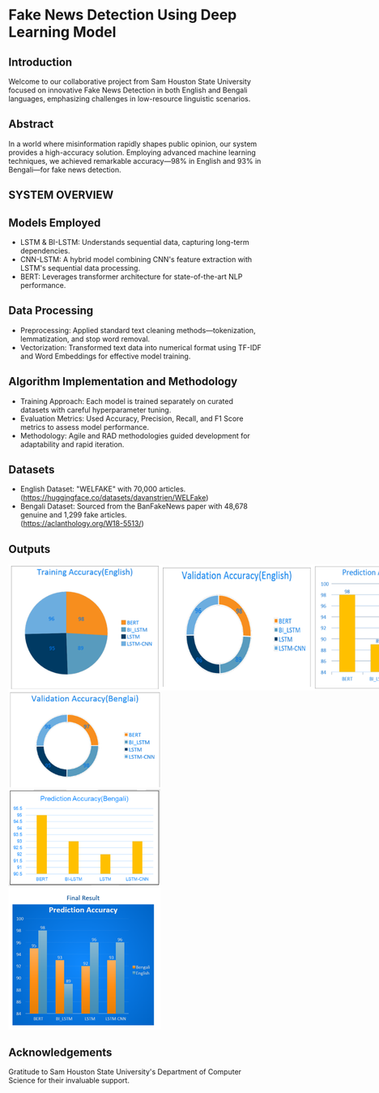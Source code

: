 
# Fake News Detection Using Deep Learning Model


## Introduction
Welcome to our collaborative project from Sam Houston State University focused on innovative Fake News Detection in both English and Bengali languages, emphasizing challenges in low-resource linguistic scenarios.
## Abstract
In a world where misinformation rapidly shapes public opinion, our system provides a high-accuracy solution. Employing advanced machine learning techniques, we achieved remarkable accuracy—98% in English and 93% in Bengali—for fake news detection.
## SYSTEM OVERVIEW
## Models Employed
- LSTM & BI-LSTM: Understands sequential data, capturing long-term dependencies.
- CNN-LSTM: A hybrid model combining CNN's feature extraction with LSTM's sequential data processing.
- BERT: Leverages transformer architecture for state-of-the-art NLP performance.
## Data Processing
- Preprocessing: Applied standard text cleaning methods—tokenization, lemmatization, and stop word removal.
- Vectorization: Transformed text data into numerical format using TF-IDF and Word Embeddings for effective model training.
## Algorithm Implementation and Methodology

- Training Approach: Each model is trained separately on curated datasets with careful hyperparameter tuning.
- Evaluation Metrics: Used Accuracy, Precision, Recall, and F1 Score metrics to assess model performance.
- Methodology: Agile and RAD methodologies guided development for adaptability and rapid iteration.
## Datasets

- English Dataset: "WELFAKE" with 70,000 articles.
   (https://huggingface.co/datasets/davanstrien/WELFake)
- Bengali Dataset: Sourced from the BanFakeNews paper with 48,678 genuine and 1,299 fake articles.  
    (https://aclanthology.org/W18-5513/)

## Outputs

<div style="display: flex; justify-content: space-evenly;">
  <div style="flex: 1; display: flex;">
    <img src="Final_Output_images/e-1.png" alt="English Results Image 1" style="width: 300px; height: auto;">
    <img src="Final_Output_images/e-2.png" alt="English Results Image 2" style="width: 300px; height: auto;">
    <img src="Final_Output_images/e-3.png" alt="English Results Image 3" style="width: 300px; height: auto;">
  </div>
</div>

  <div>
    <img src="Final_Output_images/b-1.png" alt="Bengali Results Image 1" width="300">
    <img src="Final_Output_images/b-2.png" alt="Bengali Results Image 2" width="300">
  </div>
  <div>
    <img src="Final_Output_images/final-results.png" alt="Final Results Image" width="300">
  </div>
</div>

## Acknowledgements

Gratitude to Sam Houston State University's Department of Computer Science for their invaluable support.

